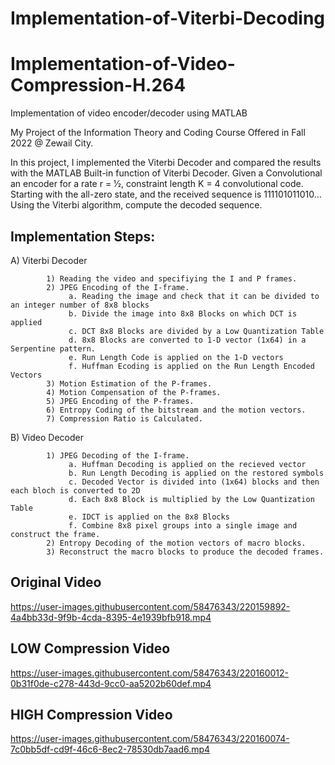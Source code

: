 # Implementation-of-Viterbi-Decoding

# Implementation-of-Video-Compression-H.264
Implementation of video encoder/decoder using MATLAB

My Project of the Information Theory and Coding Course Offered in Fall 2022 @ Zewail City.

In this project, I implemented the Viterbi Decoder and compared the results with the MATLAB Built-in function of Viterbi Decoder.
Given a Convolutional an encoder for a rate r = 1⁄2, constraint length K = 4 convolutional code. 
Starting with the all-zero state, and the received sequence is 111101011010... 
Using the Viterbi algorithm, compute the decoded sequence.


## Implementation Steps:

A) Viterbi Decoder 

            1) Reading the video and specifiying the I and P frames. 
            2) JPEG Encoding of the I-frame. 
                 a. Reading the image and check that it can be divided to an integer number of 8x8 blocks 
                 b. Divide the image into 8x8 Blocks on which DCT is applied 
                 c. DCT 8x8 Blocks are divided by a Low Quantization Table 
                 d. 8x8 Blocks are converted to 1-D vector (1x64) in a Serpentine pattern. 
                 e. Run Length Code is applied on the 1-D vectors 
                 f. Huffman Ecoding is applied on the Run Length Encoded Vectors
            3) Motion Estimation of the P-frames.  
            4) Motion Compensation of the P-frames.  
            5) JPEG Encoding of the P-frames.   
            6) Entropy Coding of the bitstream and the motion vectors.  
            7) Compression Ratio is Calculated.  

B) Video Decoder 

            1) JPEG Decoding of the I-frame. 
                 a. Huffman Decoding is applied on the recieved vector   
                 b. Run Length Decoding is applied on the restored symbols 
                 c. Decoded Vector is divided into (1x64) blocks and then each bloch is converted to 2D 
                 d. Each 8x8 Block is multiplied by the Low Quantization Table 
                 e. IDCT is applied on the 8x8 Blocks 
                 f. Combine 8x8 pixel groups into a single image and construct the frame.
            2) Entropy Decoding of the motion vectors of macro blocks. 
            3) Reconstruct the macro blocks to produce the decoded frames. 





## Original Video <a name="Original Video"></a>
https://user-images.githubusercontent.com/58476343/220159892-4a4bb33d-9f9b-4cda-8395-4e1939bfb918.mp4

## LOW Compression Video <a name="LOW Compression Video"></a>
https://user-images.githubusercontent.com/58476343/220160012-0b31f0de-c278-443d-9cc0-aa5202b60def.mp4

## HIGH Compression Video <a name="HIGH Compression Video"></a>
https://user-images.githubusercontent.com/58476343/220160074-7c0bb5df-cd9f-46c6-8ec2-78530db7aad6.mp4
